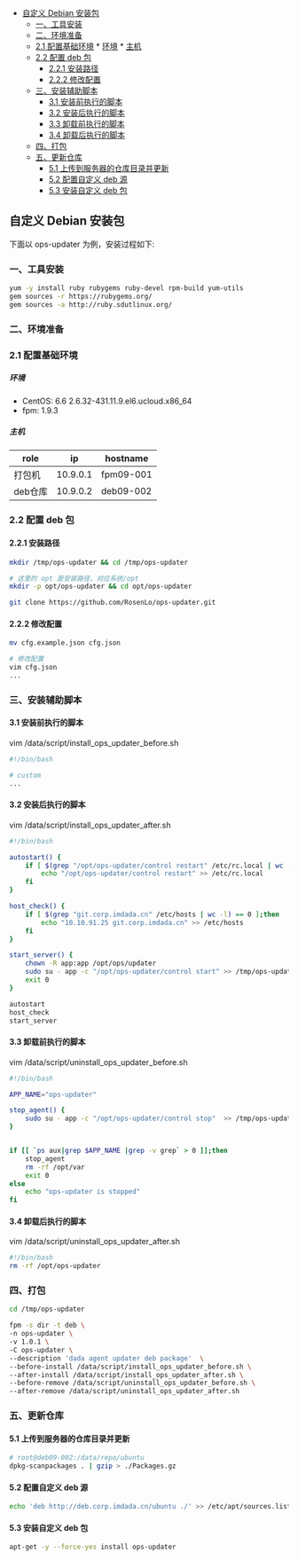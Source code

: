 <!-- vim-markdown-toc GFM -->

* [自定义 Debian 安装包](#自定义-debian-安装包)
    * [一、工具安装](#一工具安装)
    * [二、环境准备](#二环境准备)
    * [2.1 配置基础环境](#21-配置基础环境)
            * [环境](#环境)
            * [主机](#主机)
    * [2.2 配置 deb 包](#22-配置-deb-包)
        * [2.2.1 安装路径](#221-安装路径)
        * [2.2.2 修改配置](#222-修改配置)
    * [三、安装辅助脚本](#三安装辅助脚本)
        * [3.1 安装前执行的脚本](#31-安装前执行的脚本)
        * [3.2 安装后执行的脚本](#32-安装后执行的脚本)
        * [3.3 卸载前执行的脚本](#33-卸载前执行的脚本)
        * [3.4 卸载后执行的脚本](#34-卸载后执行的脚本)
    * [四、打包](#四打包)
    * [五、更新仓库](#五更新仓库)
        * [5.1 上传到服务器的仓库目录并更新](#51-上传到服务器的仓库目录并更新)
        * [5.2 配置自定义 deb 源](#52-配置自定义-deb-源)
        * [5.3 安装自定义 deb 包](#53-安装自定义-deb-包)

<!-- vim-markdown-toc -->


## 自定义 Debian 安装包

下面以 ops-updater 为例，安装过程如下:

### 一、工具安装

```bash
yum -y install ruby rubygems ruby-devel rpm-build yum-utils
gem sources -r https://rubygems.org/
gem sources -a http://ruby.sdutlinux.org/
```

### 二、环境准备

### 2.1 配置基础环境

##### 环境

- CentOS: 6.6 2.6.32-431.11.9.el6.ucloud.x86_64
- fpm: 1.9.3

##### 主机

role    | ip       | hostname
--------|----------|---------
打包机  | 10.9.0.1 | fpm09-001
deb仓库 | 10.9.0.2 | deb09-002


### 2.2 配置 deb 包

#### 2.2.1 安装路径

```bash
mkdir /tmp/ops-updater && cd /tmp/ops-updater

# 这里的 opt 是安装路径，对应系统/opt
mkdir -p opt/ops-updater && cd opt/ops-updater

git clone https://github.com/RosenLo/ops-updater.git
```

#### 2.2.2 修改配置

```bash
mv cfg.example.json cfg.json

# 修改配置
vim cfg.json
...
```

### 三、安装辅助脚本

#### 3.1 安装前执行的脚本


vim /data/script/install_ops_updater_before.sh

```bash
#!/bin/bash

# custom
...
```

#### 3.2 安装后执行的脚本


vim /data/script/install_ops_updater_after.sh

```bash
#!/bin/bash

autostart() {
    if [ $(grep "/opt/ops-updater/control restart" /etc/rc.local | wc -l) == 0 ];then
        echo "/opt/ops-updater/control restart" >> /etc/rc.local
    fi
}

host_check() {
    if [ $(grep "git.corp.imdada.cn" /etc/hosts | wc -l) == 0 ];then
        echo "10.10.91.25 git.corp.imdada.cn" >> /etc/hosts
    fi
}

start_server() {
    chown -R app:app /opt/ops/updater
	sudo su - app -c "/opt/ops-updater/control start" >> /tmp/ops-updater.txt 2>&1
    exit 0
}

autostart
host_check
start_server
```

#### 3.3 卸载前执行的脚本


vim /data/script/uninstall_ops_updater_before.sh

```bash
#!/bin/bash

APP_NAME="ops-updater"

stop_agent() {
	sudo su - app -c "/opt/ops-updater/control stop"  >> /tmp/ops-updater.txt 2>&1
}


if [[ `ps aux|grep $APP_NAME |grep -v grep` > 0 ]];then
	stop_agent
    rm -rf /opt/var
	exit 0
else
	echo "ops-updater is stopped"
fi
```

#### 3.4 卸载后执行的脚本

vim /data/script/uninstall_ops_updater_after.sh

```bash
#!/bin/bash
rm -rf /opt/ops-updater
```

### 四、打包

```bash
cd /tmp/ops-updater

fpm -s dir -t deb \
-n ops-updater \
-v 1.0.1 \
-C ops-updater \
--description 'dada agent updater deb package'  \
--before-install /data/script/install_ops_updater_before.sh \
--after-install /data/script/install_ops_updater_after.sh \
--before-remove /data/script/uninstall_ops_updater_before.sh \
--after-remove /data/script/uninstall_ops_updater_after.sh
```


### 五、更新仓库

#### 5.1 上传到服务器的仓库目录并更新

```bash
# root@deb09-002:/data/repo/ubuntu
dpkg-scanpackages . | gzip > ./Packages.gz
```


#### 5.2 配置自定义 deb 源


```bash
echo 'deb http://deb.corp.imdada.cn/ubuntu ./' >> /etc/apt/sources.list && apt-get update
```

#### 5.3 安装自定义 deb 包


```bash
apt-get -y --force-yes install ops-updater
```
